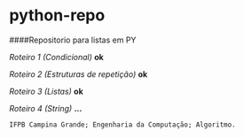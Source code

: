 # python-repo
####Repositorio para listas em PY

*Roteiro 1 (Condicional)* **ok**

*Roteiro 2 (Estruturas de repetição)* **ok**

*Roteiro 3 (Listas)* **ok**

*Roteiro 4 (String)* **...**


`IFPB Campina Grande; Engenharia da Computação; Algoritmo.`
